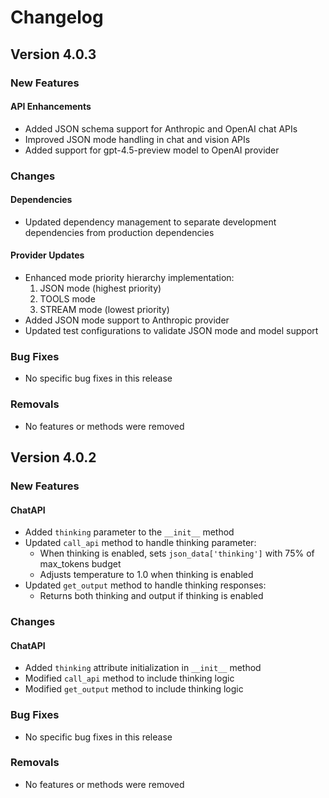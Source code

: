 # Changelog

## Version 4.0.3

### New Features

#### API Enhancements
- Added JSON schema support for Anthropic and OpenAI chat APIs
- Improved JSON mode handling in chat and vision APIs
- Added support for gpt-4.5-preview model to OpenAI provider

### Changes

#### Dependencies
- Updated dependency management to separate development dependencies from production dependencies

#### Provider Updates
- Enhanced mode priority hierarchy implementation:
  1. JSON mode (highest priority)
  2. TOOLS mode
  3. STREAM mode (lowest priority)
- Added JSON mode support to Anthropic provider
- Updated test configurations to validate JSON mode and model support

### Bug Fixes
- No specific bug fixes in this release

### Removals
- No features or methods were removed

## Version 4.0.2

### New Features

#### ChatAPI
- Added `thinking` parameter to the `__init__` method
- Updated `call_api` method to handle thinking parameter:
  - When thinking is enabled, sets `json_data['thinking']` with 75% of max_tokens budget
  - Adjusts temperature to 1.0 when thinking is enabled
- Updated `get_output` method to handle thinking responses:
  - Returns both thinking and output if thinking is enabled

### Changes

#### ChatAPI
- Added `thinking` attribute initialization in `__init__` method
- Modified `call_api` method to include thinking logic
- Modified `get_output` method to include thinking logic

### Bug Fixes
- No specific bug fixes in this release

### Removals
- No features or methods were removed
